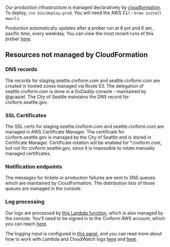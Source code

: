 Our production infrastructure is managed declaratively by [cloudformation](https://github.com/seattle-uat/civiform/tree/main/infra). To deploy, `run bin/deploy-prod`. You will need the AWS CLI - `brew install awscli`.

Production automatically updates after a prober run at 8 pm and 6 am, pacific time, every weekday.  You can view the most recent runs of this prober [here](https://github.com/seattle-uat/civiform/actions/workflows/cron.yaml).

## Resources not managed by CloudFormation

### DNS records
The records for staging.seattle.civiform.com and seattle.civiform.com are created in hosted zones managed via Route 53.  The delegation of seattle.civiform.com is done in a GoDaddy console - maintained by @gcapiel.  The City of Seattle maintains the DNS record for civiform.seattle.gov.

### SSL Certificates
The SSL certs for staging.seattle.civiform.com and seattle.civiform.com are managed in AWS Certificate Manager.  The certificate for civiform.seattle.gov is managed by the City of Seattle and is stored in Certificate Manager.  Certificate rotation will be enabled for *.civiform.com, but not for civiform.seattle.gov, since it is impossible to rotate manually managed certificates.

### Notification endpoints
The messages for tickets or production failures are sent to SNS queues which are maintained by CloudFormation.  The distribution lists of those queues are managed in the console.

### Log processing
Our logs are processed by [this Lambda function](https://us-west-2.console.aws.amazon.com/lambda/home?region=us-west-2#/functions/prod-log-processor?tab=code), which is also managed by the console.  You'll need to be signed in to the Civiform AWS account, which you can reach [here](https://seattle-commercial.awsapps.com/start#/).

The logging input is configured in [this panel](https://us-west-2.console.aws.amazon.com/lambda/home?region=us-west-2#/functions/prod-log-processor?tab=configure), and you can read more about how to work with Lambda and CloudWatch logs [here](https://docs.aws.amazon.com/lambda/latest/dg/welcome.html) and [here](https://docs.aws.amazon.com/lambda/latest/dg/services-cloudwatchlogs.html).
